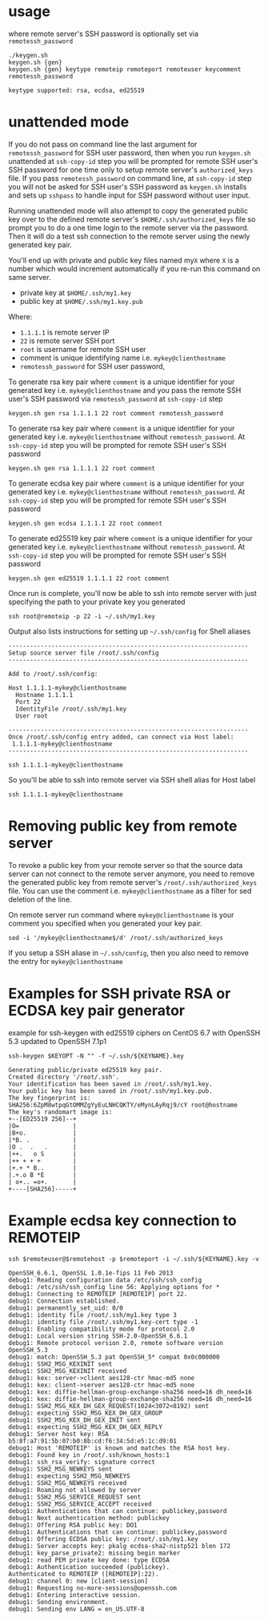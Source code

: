 usage
===

where remote server's SSH password is optionally set via `remotessh_password`

    ./keygen.sh
    keygen.sh {gen}
    keygen.sh {gen} keytype remoteip remoteport remoteuser keycomment remotessh_password
    
    keytype supported: rsa, ecdsa, ed25519

unattended mode
===

If you do not pass on command line the last argument for `remotessh_password` for SSH user password, then when you run `keygen.sh` unattended at `ssh-copy-id` step you will be prompted for remote SSH user's SSH password for one time only to setup remote server's `authorized_keys` file. If you pass `remotessh_password` on command line, at `ssh-copy-id` step you will not be asked for SSH user's SSH password as `keygen.sh` installs and sets up `sshpass` to handle input for SSH password without user input.

Running unattended mode will also attempt to copy the generated public key over to the defined remote server's `$HOME/.ssh/authorized_keys` file so prompt you to do a one time login to the remote server via the password. Then it will do a test ssh connection to the remote server using the newly generated key pair.

You'll end up with private and public key files named my`X` where `X` is a number which would increment automatically if you re-run this command on same server.

* private key at `$HOME/.ssh/my1.key`
* public key at `$HOME/.ssh/my1.key.pub`

Where:

* `1.1.1.1` is remote server IP
* `22` is remote server SSH port
* `root` is username for remote SSH user
* comment is unique identifying name i.e. `mykey@clienthostname`
* `remotessh_password` for SSH user password,

To generate rsa key pair where `comment` is a unique identifier for your generated key i.e. `mykey@clienthostname` and you pass the remote SSH user's SSH password via `remotessh_password` at `ssh-copy-id` step

    keygen.sh gen rsa 1.1.1.1 22 root comment remotessh_password

To generate rsa key pair where `comment` is a unique identifier for your generated key i.e. `mykey@clienthostname` without `remotessh_password`. At `ssh-copy-id` step you will be prompted for remote SSH user's SSH password

    keygen.sh gen rsa 1.1.1.1 22 root comment

To generate ecdsa key pair where `comment` is a unique identifier for your generated key i.e. `mykey@clienthostname` without `remotessh_password`. At `ssh-copy-id` step you will be prompted for remote SSH user's SSH password

    keygen.sh gen ecdsa 1.1.1.1 22 root comment

To generate ed25519 key pair where `comment` is a unique identifier for your generated key i.e. `mykey@clienthostname` without `remotessh_password`. At `ssh-copy-id` step you will be prompted for remote SSH user's SSH password

    keygen.sh gen ed25519 1.1.1.1 22 root comment

Once run is complete, you'll now be able to ssh into remote server with just specifying the path to your private key you generated

    ssh root@remoteip -p 22 -i ~/.ssh/my1.key

Output also lists instructions for setting up `~/.ssh/config` for Shell aliases

    -------------------------------------------------------------------
    Setup source server file /root/.ssh/config
    -------------------------------------------------------------------
    
    Add to /root/.ssh/config:
    
    Host 1.1.1.1-mykey@clienthostname
      Hostname 1.1.1.1
      Port 22
      IdentityFile /root/.ssh/my1.key
      User root
    
    -------------------------------------------------------------------
    Once /root/.ssh/config entry added, can connect via Host label:
     1.1.1.1-mykey@clienthostname
    -------------------------------------------------------------------

    ssh 1.1.1.1-mykey@clienthostname

So you'll be able to ssh into remote server via SSH shell alias for Host label

    ssh 1.1.1.1-mykey@clienthostname

Removing public key from remote server
===

To revoke a public key from your remote server so that the source data server can not connect to the remote server anymore, you need to remove the generated public key from remote server's `/root/.ssh/authorized_keys` file. You can use the comment i.e. `mykey@clienthostname` as a filter for sed deletion of the line.

On remote server run command where `mykey@clienthostname` is your comment you specified when you generated your key pair.

    sed -i '/mykey@clienthostname$/d' /root/.ssh/authorized_keys 

If you setup a SSH aliase in `~/.ssh/config`, then you also need to remove the entry for `mykey@clienthostname`

Examples for SSH private RSA or ECDSA key pair generator
===

example for ssh-keygen with ed25519 ciphers on CentOS 6.7 with OpenSSH 5.3 updated to OpenSSH 7.1p1

    ssh-keygen $KEYOPT -N "" -f ~/.ssh/${KEYNAME}.key

    Generating public/private ed25519 key pair.
    Created directory '/root/.ssh'.
    Your identification has been saved in /root/.ssh/my1.key.
    Your public key has been saved in /root/.ssh/my1.key.pub.
    The key fingerprint is:
    SHA256:6ZpM8wtpqGtOMMZgYyEuLNHCQKTY/eMynLAyRqj9/cY root@hostname
    The key's randomart image is:
    +--[ED25519 256]--+
    |O=               |
    |B+o.             |
    |*B. .            |
    |O .  .   .       |
    |++.   o S        |
    |++ + + +         |
    |+.+ * B..        |
    |.+.o B *E        |
    | o+.. =o+.       |
    +----[SHA256]-----+

Example ecdsa key connection to REMOTEIP
===

    ssh $remoteuser@$remotehost -p $remoteport -i ~/.ssh/${KEYNAME}.key -v
    
    OpenSSH_6.6.1, OpenSSL 1.0.1e-fips 11 Feb 2013
    debug1: Reading configuration data /etc/ssh/ssh_config
    debug1: /etc/ssh/ssh_config line 56: Applying options for *
    debug1: Connecting to REMOTEIP [REMOTEIP] port 22.
    debug1: Connection established.
    debug1: permanently_set_uid: 0/0
    debug1: identity file /root/.ssh/my1.key type 3
    debug1: identity file /root/.ssh/my1.key-cert type -1
    debug1: Enabling compatibility mode for protocol 2.0
    debug1: Local version string SSH-2.0-OpenSSH_6.6.1
    debug1: Remote protocol version 2.0, remote software version OpenSSH_5.3
    debug1: match: OpenSSH_5.3 pat OpenSSH_5* compat 0x0c000000
    debug1: SSH2_MSG_KEXINIT sent
    debug1: SSH2_MSG_KEXINIT received
    debug1: kex: server->client aes128-ctr hmac-md5 none
    debug1: kex: client->server aes128-ctr hmac-md5 none
    debug1: kex: diffie-hellman-group-exchange-sha256 need=16 dh_need=16
    debug1: kex: diffie-hellman-group-exchange-sha256 need=16 dh_need=16
    debug1: SSH2_MSG_KEX_DH_GEX_REQUEST(1024<3072<8192) sent
    debug1: expecting SSH2_MSG_KEX_DH_GEX_GROUP
    debug1: SSH2_MSG_KEX_DH_GEX_INIT sent
    debug1: expecting SSH2_MSG_KEX_DH_GEX_REPLY
    debug1: Server host key: RSA b5:8f:a7:91:5b:07:b0:8b:cd:f6:34:5d:e5:1c:d9:01
    debug1: Host 'REMOTEIP' is known and matches the RSA host key.
    debug1: Found key in /root/.ssh/known_hosts:1
    debug1: ssh_rsa_verify: signature correct
    debug1: SSH2_MSG_NEWKEYS sent
    debug1: expecting SSH2_MSG_NEWKEYS
    debug1: SSH2_MSG_NEWKEYS received
    debug1: Roaming not allowed by server
    debug1: SSH2_MSG_SERVICE_REQUEST sent
    debug1: SSH2_MSG_SERVICE_ACCEPT received
    debug1: Authentications that can continue: publickey,password
    debug1: Next authentication method: publickey
    debug1: Offering RSA public key: DO1
    debug1: Authentications that can continue: publickey,password
    debug1: Offering ECDSA public key: /root/.ssh/my1.key
    debug1: Server accepts key: pkalg ecdsa-sha2-nistp521 blen 172
    debug1: key_parse_private2: missing begin marker
    debug1: read PEM private key done: type ECDSA
    debug1: Authentication succeeded (publickey).
    Authenticated to REMOTEIP ([REMOTEIP]:22).
    debug1: channel 0: new [client-session]
    debug1: Requesting no-more-sessions@openssh.com
    debug1: Entering interactive session.
    debug1: Sending environment.
    debug1: Sending env LANG = en_US.UTF-8